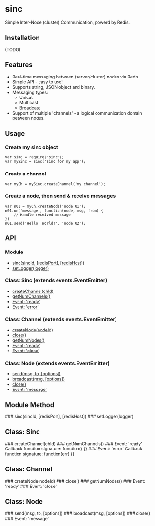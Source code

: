 # sinc


Simple Inter-Node (cluster) Communication, powerd by Redis.

## Installation
(TODO)

## Features
* Real-time messaging between (server/cluster) nodes via Redis.
* Simple API - easy to use!
* Supports string, JSON object and binary.
* Messaging types:
   * Unicat
   * Multicast
   * Broadcast
* Support of multiple 'channels' - a logical communication domain between nodes.

## Usage

### Create my sinc object
    var sinc = require('sinc');
    var mySinc = sinc('sinc for my app');

### Create a channel

    var myCh = mySinc.createChannel('my channel');
    
### Create a node, then send & receive messages

    var n01 = myCh.createNode('node 01');
    n01.on('message', function(node, msg, from) {
    	// Handle received message
    })
    n01.send('Hello, World!', 'node 02');

## API

### Module

* [sinc(sincId, [redisPort], [redisHost])](#sinc)
* [setLogger(logger)](#setLogger)

### Class: Sinc (extends events.EventEmitter)

* [createChannel(chId)](#createChannel)
* [getNumChannels()](#getNumChannels)
* [Event: 'ready'](#Sinc_Event_ready)
* [Event: 'error'](#Sinc_Event_error)

### Class: Channel (extends events.EventEmitter)

* [createNode(nodeId)](#createNode)
* [close()](#Channel_close)
* [getNumNodes()](#getNumNodes)
* [Event: 'ready'](#Channel_Event_ready)
* [Event: 'close'](#Channel_Event_close)


### Class: Node (extends events.EventEmitter)

* [send(msg, to, [options])](#send)
* [broadcast(msg, [options])](#broadcast)
* [close()](#Node_close)
* [Event: 'message'](#Node_Event_message)


## Module Method

<a name="sinc" />
### sinc(sincId, [redisPort], [redisHost])

<a name="setLogger" />
### setLogger(logger)

## Class: Sinc

<a name="createChannel" />
### createChannel(chId)

<a name="getNumChannels" />
### getNumChannels()

<a name="Sinc_Event_ready" />
### Event: 'ready'
Callback function signature: function() {}

<a name="Sinc_Event_error" />
### Event: 'error'
Callback function signature: function(err) {}

## Class: Channel

<a name="createNode" />
### createNode(nodeId)

<a name="Channel_close" />
### close()

<a name="getNumNodes" />
### getNumNodes()

<a name="Channel_Event_ready" />
### Event: 'ready'

<a name="Channel_Event_close" />
### Event: 'close'

## Class: Node

<a name="send" />
### send(msg, to, [options])

<a name="broadcast" />
### broadcast(msg, [options])

<a name="Node_close" />
### close()

<a name="Node_Event_message" />
### Event: 'message'



<!-- Highlight syntax for Mou.app, insert at the bottom of the markdown document  -->
 
<script src="http://yandex.st/highlightjs/7.3/highlight.min.js"></script>
<link rel="stylesheet" href="http://yandex.st/highlightjs/7.3/styles/github.min.css">
<script>
  hljs.initHighlightingOnLoad();
</script>